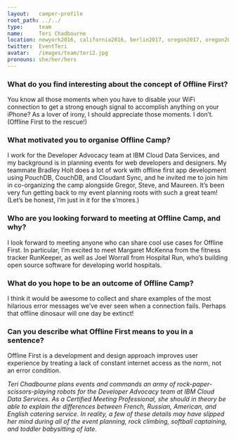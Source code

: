 ```yaml
---
layout:   camper-profile
root_path: ../../
type:     team
name:     Teri Chadbourne
location: newyork2016, california2016, berlin2017, oregon2017, oregon2019
twitter:  EventTeri
avatar:   /images/team/teri2.jpg
pronouns: she/her/hers
---
```


### What do you find interesting about the concept of Offline First?

You know all those moments when you have to disable your WiFi connection to get a strong enough signal to accomplish anything on your iPhone?  As a lover of irony, I should appreciate those moments.  I don’t. (Offline First to the rescue!)

### What motivated you to organise Offline Camp?

I work for the Developer Advocacy team at IBM Cloud Data Services, and my background is in planning events for web developers and designers. My teammate Bradley Holt does a lot of work with offline first app development using PouchDB, CouchDB, and Cloudant Sync, and he invited me to join him in co-organizing the camp alongside Gregor, Steve, and Maureen. It’s been very fun getting back to my event planning roots with such a great team! (Let’s be honest, I’m just in it for the s’mores.)

### Who are you looking forward to meeting at Offline Camp, and why?

I look forward to meeting anyone who can share cool use cases for Offline First.  In particular, I’m excited to meet Margaret McKenna from the fitness tracker RunKeeper, as well as Joel Worrall from Hospital Run, who’s building open source software for developing world hospitals.

### What do you hope to be an outcome of Offline Camp?

I think it would be awesome to collect and share examples of the most hilarious error messages we’ve ever seen when a connection fails. Perhaps that offline dinosaur will one day be extinct!

### Can you describe what Offline First means to you in a sentence?

Offline First is a development and design approach improves user experience by treating a lack of constant internet access as the norm, not an error condition.

_Teri Chadbourne plans events and commands an army of rock-paper-scissors-playing robots for the Developer Advocacy team at IBM Cloud Data Services. As a Certified Meeting Professional, she should in theory be able to explain the differences between French, Russian, American, and English catering service. In reality, a few of these details may have slipped her mind during all of the event planning, rock climbing, softball captaining, and toddler babysitting of late._
